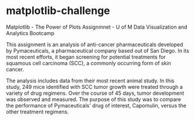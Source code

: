 # matplotlib-challenge
Matplotlib - The Power of Plots Assignmnet - U of M Data Visualization and Analytics Bootcamp

This assignment is an analysis of anti-cancer pharmaceuticals developed by Pymaceuticals, a pharmaceutical company based out of San Diego. In its most recent efforts, it began screening for potential treatments for squamous cell carcinoma (SCC), a commonly occurring form of skin cancer.

The analysis includes data from their most recent animal study. In this study, 249 mice identified with SCC tumor growth were treated through a variety of drug regimens. Over the course of 45 days, tumor development was observed and measured. The purpose of this study was to compare the performance of Pymaceuticals' drug of interest, Capomulin, versus the other treatment regimens. 